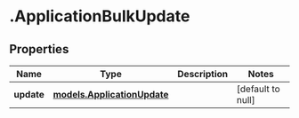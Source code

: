 # .ApplicationBulkUpdate

## Properties
Name | Type | Description | Notes
------------ | ------------- | ------------- | -------------
**update** | [**models.ApplicationUpdate**](models.ApplicationUpdate.md) |  | [default to null]


